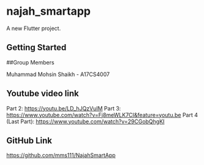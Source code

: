 # najah_smartapp

A new Flutter project.

## Getting Started

##Group Members

Muhammad Mohsin Shaikh - A17CS4007

## Youtube video link

Part 2: https://youtu.be/LD_hJQzVuIM
Part 3: https://www.youtube.com/watch?v=Fj8meWLK7CI&feature=youtu.be
Part 4 (Last Part): https://www.youtube.com/watch?v=29CGobQhgKI


## GitHub Link

https://github.com/mms111/NajahSmartApp
